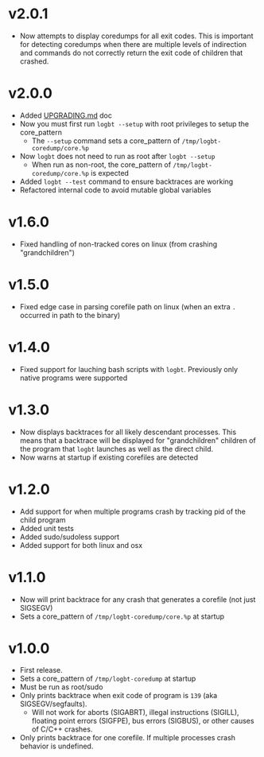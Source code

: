 # v2.0.1

 - Now attempts to display coredumps for all exit codes. This is important for detecting coredumps
   when there are multiple levels of indirection and commands do not correctly return the exit code
   of children that crashed.

# v2.0.0

 - Added [UPGRADING.md](UPGRADING.md) doc
 - Now you must first run `logbt --setup` with root privileges to setup the core_pattern
   - The `--setup` command sets a core_pattern of `/tmp/logbt-coredump/core.%p`
 - Now `logbt` does not need to run as root after `logbt --setup`
   - When run as non-root, the core_pattern of `/tmp/logbt-coredump/core.%p` is expected
 - Added `logbt --test` command to ensure backtraces are working
 - Refactored internal code to avoid mutable global variables

# v1.6.0

 - Fixed handling of non-tracked cores on linux (from crashing "grandchildren")

# v1.5.0

 - Fixed edge case in parsing corefile path on linux (when an extra `.` occurred in path to the binary)

# v1.4.0

 - Fixed support for lauching bash scripts with `logbt`. Previously only native programs were supported

# v1.3.0

 - Now displays backtraces for all likely descendant processes. This means that
   a backtrace will be displayed for "grandchildren" children of the
   program that `logbt` launches as well as the direct child.
 - Now warns at startup if existing corefiles are detected

# v1.2.0

 - Add support for when multiple programs crash by tracking pid of the child program
 - Added unit tests
 - Added sudo/sudoless support
 - Added support for both linux and osx

# v1.1.0

 - Now will print backtrace for any crash that generates a corefile (not just SIGSEGV)
 - Sets a core_pattern of `/tmp/logbt-coredump/core.%p` at startup

# v1.0.0

 - First release.
 - Sets a core_pattern of `/tmp/logbt-coredump` at startup
 - Must be run as root/sudo
 - Only prints backtrace when exit code of program is `139` (aka SIGSEGV/segfaults).
    - Will not work for aborts (SIGABRT), illegal instructions (SIGILL), floating point errors (SIGFPE), bus errors (SIGBUS), or other causes of C/C++ crashes.
 - Only prints backtrace for one corefile. If multiple processes crash behavior is undefined.
